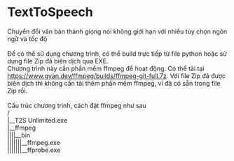# TextToSpeech<br />
Chuyển đổi văn bản thành giọng nói không giới hạn với nhiều tùy chọn ngôn ngữ và tốc độ<br />
<br />
Để có thể sử dụng chương trình, có thể build trực tiếp từ file python hoặc sử dụng file Zip đã biên dịch qua EXE.<br />
Chương trình này cần phần mềm ffmpeg để hoạt động. Có thể tải tại https://www.gyan.dev/ffmpeg/builds/ffmpeg-git-full.7z. Với file Zip đã được biên dịch thì không cần tải thêm phần mềm ffmpeg, vì đã có sẵn trong file Zip rồi.<br />
<br />
Cấu trúc chương trình, cách đặt ffmpeg như sau<br />
/<br />
|__T2S Unlimited.exe<br />
|__ffmpeg<br />
||||__bin<br />
|||||||__ffmpeg.exe<br />
|||||||__ffprobe.exe<br />
